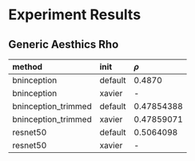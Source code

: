 # Experiment Results


## Generic Aesthics Rho

|method|init|$\rho$|
|:---|:---|:---|
|bninception|default|0.4870|
|bninception|xavier|-|
|bninception_trimmed|default|0.47854388|
|bninception_trimmed|xavier|0.47859071|
|resnet50|default|0.5064098|
|resnet50|xavier|-|
